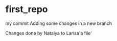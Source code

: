# first_repo

my  commit
Adding some changes in a new branch

Changes done by Natalya to Larisa'a file'